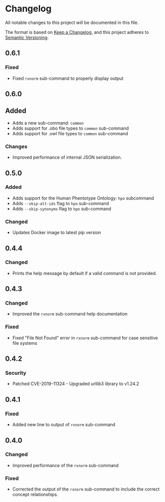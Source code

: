 # Changelog

All notable changes to this project will be documented in this file.

The format is based on [Keep a Changelog](https://keepachangelog.com/en/1.0.0/),
and this project adheres to [Semantic Versioning](https://semver.org/spec/v2.0.0.html).

## 0.6.1

### Fixed

- Fixed `rxnorm` sub-command to properly display output

## 0.6.0

## Added

- Adds a new sub-command: `common`
- Adds support for .obo file types to `common` sub-command
- Adds support for .owl file types to `common` sub-command

### Changes

- Improved performance of internal JSON serialization.

## 0.5.0

### Added

- Adds support for the Human Phentotype Ontology: `hpo` subcommand
- Adds `--skip-alt-ids` flag to `hpo` sub-command
- Adds `--skip-synonyms` flag to `hpo` sub-command

### Changed

- Updates Docker image to latest pip version

## 0.4.4

### Changed

- Prints the help message by default if a valid command is not provided.

## 0.4.3

### Changed

- Improved the `rxnorm` sub-command help documentation

### Fixed

- Fixed "File Not Found" error in `rxnorm` sub-command for case sensitive file systems

## 0.4.2

### Security

- Patched CVE-2019-11324 - Upgraded urllib3 library to v1.24.2

## 0.4.1

### Fixed

- Added new line to output of `rxnorm` sub-command

## 0.4.0

### Changed

- Improved performance of the `rxnorm` sub-command

### Fixed

- Corrected the output of the `rxnorm` sub-command to include the correct concept relationships.
